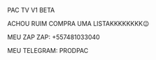 PAC TV V1 BETA

ACHOU RUIM COMPRA UMA LISTAKKKKKKKK😉

MEU ZAP ZAP: +557481033040

MEU TELEGRAM: PRODPAC
